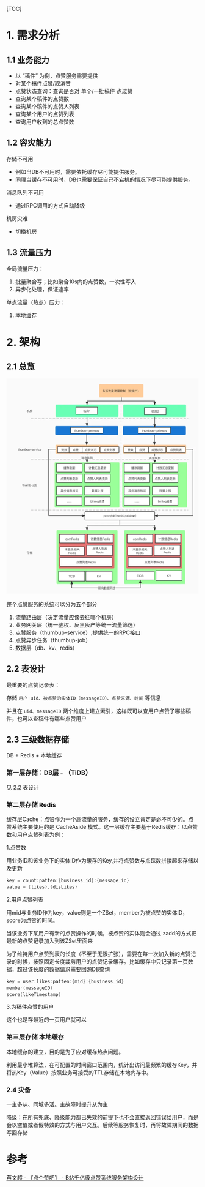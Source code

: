 [TOC]

# 1. 需求分析

## 1.1 业务能力

- 以 “稿件” 为例，点赞服务需要提供
- 对某个稿件点赞/取消赞
- 点赞状态查询：查询是否对 单个/一批稿件 点过赞
- 查询某个稿件的点赞数
- 查询某个稿件的点赞人列表
- 查询某个用户的点赞列表
- 查询用户收到的总点赞数



## 1.2 容灾能力

存储不可用

- 例如当DB不可用时，需要依托缓存尽可能提供服务。
- 同理当缓存不可用时，DB也需要保证自己不宕机的情况下尽可能提供服务。 

消息队列不可用 

- 通过RPC调用的方式自动降级

机房灾难

- 切换机房



## 1.3 流量压力

全局流量压力：

1. 批量聚合写；比如聚合10s内的点赞数，一次性写入
2. 异步化处理，保证速率

单点流量（热点）压力：

1. 本地缓存



# 2. 架构
## 2.1 总览

![图片](assets/758b2b4bef2f3dd719ef82ccf3bf077f9331d7e4.png@942w_1052h_progressive.webp)

整个点赞服务的系统可以分为五个部分

1. 流量路由层（决定流量应该去往哪个机房）
2. 业务网关层（统一鉴权、反黑灰产等统一流量筛选）
3. 点赞服务（thumbup-service）,提供统一的RPC接口
4. 点赞异步任务（thumbup-job）
5. 数据层（db、kv、redis）



## 2.2 表设计

最重要的点赞记录表：

存储 `用户 uid、被点赞的实体ID（messageID）、点赞来源、时间` 等信息

并且在 `uid、messageID` 两个维度上建立索引，这样既可以查用户点赞了哪些稿件，也可以查稿件有哪些点赞用户



## 2.3 三级数据存储

DB + Redis + 本地缓存



### 第一层存储：DB层 - （TiDB）

见 2.2 表设计



### 第二层存储 Redis

缓存层Cache：点赞作为一个高流量的服务，缓存的设立肯定是必不可少的。点赞系统主要使用的是 CacheAside 模式。这一层缓存主要基于Redis缓存：以点赞数和用户点赞列表为例：



1.点赞数

用业务ID和该业务下的实体ID作为缓存的Key,并将点赞数与点踩数拼接起来存储以及更新

```go
key = count:patten:{business_id}:{message_id}
value = {likes},{disLikes}
```



2.用户点赞列表

用mid与业务ID作为key，value则是一个ZSet，member为被点赞的实体ID，score为点赞的时间。

当该业务下某用户有新的点赞操作的时候，被点赞的实体则会通过 zadd的方式把最新的点赞记录加入到该ZSet里面来

为了维持用户点赞列表的长度（不至于无限扩张），需要在每一次加入新的点赞记录的时候，按照固定长度裁剪用户的点赞记录缓存。比如缓存中只记录第一页数据，超过该长度的数据请求需要回源DB查询

```go
key = user:likes:patten:{mid}:{business_id}
member(messageID)
score(likeTimestamp)
```



3.为稿件点赞的用户

这个也是存最近的一页用户就可以



### 第三层存储 本地缓存

本地缓存的建立，目的是为了应对缓存热点问题。

利用最小堆算法，在可配置的时间窗口范围内，统计出访问最频繁的缓存Key，并将热Key（Value）按照业务可接受的TTL存储在本地内存中。



### 2.4 灾备

一主多从、同城多活。主故障时提升从为主

降级：在所有兜底、降级能力都已失效的前提下也不会直接返回错误给用户，而是会以空值或者假特效的方式与用户交互。后续等服务恢复时，再将故障期间的数据写回存储





# 参考

[芦文超 - 【点个赞吧】 - B站千亿级点赞系统服务架构设计](https://www.bilibili.com/read/cv21576373)
